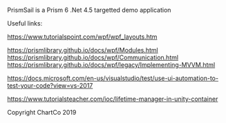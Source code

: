 PrismSail is a Prism 6 .Net 4.5 targetted demo application

Useful links:

https://www.tutorialspoint.com/wpf/wpf_layouts.htm

https://prismlibrary.github.io/docs/wpf/Modules.html
https://prismlibrary.github.io/docs/wpf/Communication.html
https://prismlibrary.github.io/docs/wpf/legacy/Implementing-MVVM.html

https://docs.microsoft.com/en-us/visualstudio/test/use-ui-automation-to-test-your-code?view=vs-2017

https://www.tutorialsteacher.com/ioc/lifetime-manager-in-unity-container


Copyright ChartCo 2019
